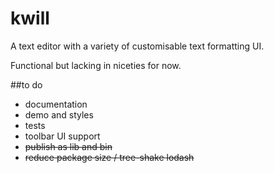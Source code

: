 # kwill

A text editor with a variety of customisable text formatting UI. 

Functional but lacking in niceties for now.

##to do

- documentation
- demo and styles
- tests
- toolbar UI support
- ~~publish as lib and bin~~
- ~~reduce package size / tree-shake lodash~~

